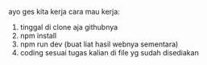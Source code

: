 ayo ges kita kerja
cara mau kerja: 
1. tinggal di clone aja githubnya
2. npm install
3. npm run dev (buat liat hasil webnya sementara)
4. coding sesuai tugas kalian di file yg sudah disediakan